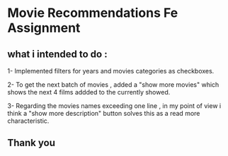 # Movie Recommendations Fe Assignment

## what i intended to do : 
1- Implemented filters for years and movies categories as checkboxes.

2- To get the next batch of movies , added a "show more movies" which shows the next 4 films addded to the currently showed.

3- Regarding the movies names exceeding one line , in my point of view  i think a "show more description" button solves this as a read more characteristic.

## Thank you
